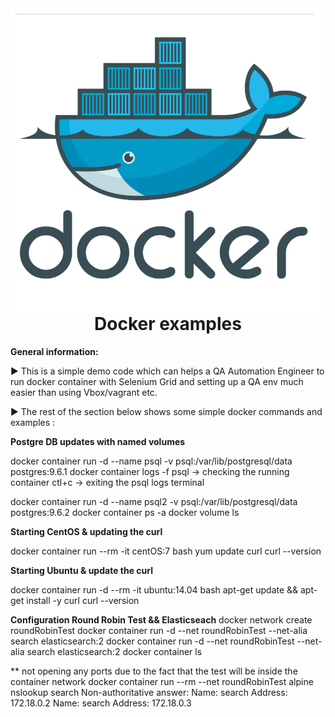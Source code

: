 <img align="right" src="imgs/DockerLogo.png" alt="Docker logo" />

<div align="center">

# Docker examples
</div>


__General information:__

 ► This is a simple demo code which can helps a QA Automation Engineer to run docker container with Selenium Grid and setting up a QA env much easier than using Vbox/vagrant etc. 
 
 
 ► Тhe rest of the section below shows some simple docker commands and examples :
 

__Postgre DB updates with named volumes__

docker container run -d --name psql -v psql:/var/lib/postgresql/data postgres:9.6.1
docker container logs -f psql -> checking the running container 
ctl+c -> exiting the psql logs terminal

docker container run -d --name psql2 -v psql:/var/lib/postgresql/data postgres:9.6.2
docker container ps -a
docker volume ls

__Starting CentOS & updating the curl__

docker container run --rm -it centOS:7 bash
yum update curl
curl --version

__Starting Ubuntu & update the curl__

docker container run -d --rm -it ubuntu:14.04 bash
apt-get update && apt-get install -y curl
curl --version


__Configuration Round Robin Test && Elasticseach__
docker network create roundRobinTest
docker container run -d --net roundRobinTest --net-alia search elasticsearch:2
docker container run -d --net roundRobinTest --net-alia search elasticsearch:2
docker container ls

** not opening any ports due to the fact that the test will be inside the container network
docker container run --rm --net roundRobinTest alpine nslookup search
Non-authoritative answer:
Name:   search
Address: 172.18.0.2
Name:   search
Address: 172.18.0.3